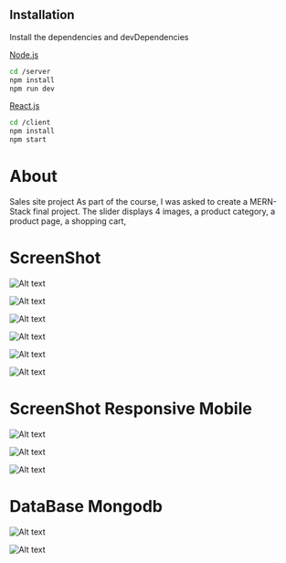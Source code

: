 ## Installation

Install the dependencies and devDependencies

[Node.js](https://nodejs.org/)

```sh
cd /server
npm install
npm run dev
```

[React.js](https://reactjs.org/)

```sh
cd /client
npm install
npm start
```

# About

Sales site project
As part of the course, I was asked to create a MERN-Stack final project.
The slider displays 4 images, a product category, a product page, a shopping cart,

# ScreenShot

![Alt text](/client/src/images/slider.png "Git checkbox")

![Alt text](/client/src/images/categirys.png "Git checkbox")

![Alt text](/client/src/images/allProducts.png "Git checkbox")

![Alt text](/client/src/images/oneProduct.png "Git checkbox")

![Alt text](/client/src/images/allProductInCart.png "Git checkbox")

![Alt text](/client/src/images/createOrder.png "Git checkbox")

# ScreenShot Responsive Mobile

![Alt text](/client/src/images/responsiveCart.png "Git checkbox")

![Alt text](/client/src/images/responsiveCat.png "Git checkbox")

![Alt text](/client/src/images/responsiveProduct.png "Git checkbox")

# DataBase Mongodb

![Alt text](/client/src/images/userData.png "Git checkbox")

![Alt text](/client/src/images/allData.png "Git checkbox")
